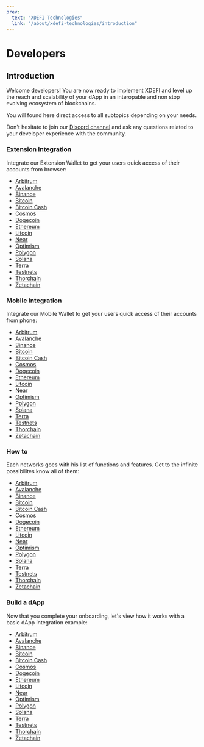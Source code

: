 ```yaml
---
prev:
  text: "XDEFI Technologies"
  link: "/about/xdefi-technologies/introduction"
---
```


# Developers

## Introduction

Welcome developers! You are now ready to implement XDEFI and level up the reach and scalability of your dApp in an interopable and non stop evolving ecosystem of blockchains.

You will found here direct access to all subtopics depending on your needs.

Don't hesitate to join our [Discord channel](https://discord.gg/xdefi) and ask any questions related to your developer experience with the community.

### Extension Integration

Integrate our Extension Wallet to get your users quick access of their accounts from browser:
- [Arbitrum](./extension-arbitrum)
- [Avalanche](./extension-avalanche)
- [Binance](./extension-binance)
- [Bitcoin](./extension-bitcoin)
- [Bitcoin Cash](./extension-bitcoin-cash)
- [Cosmos](./extension-cosmos)
- [Dogecoin](./extension-dogecoin)
- [Ethereum](./extension-ethereum)
- [Litcoin](./extension-litecoin)
- [Near](./extension-near)
- [Optimism](./extension-optimism)
- [Polygon](./extension-polygon)
- [Solana](./extension-solana)
- [Terra](./extension-terra)
- [Testnets](./extension-testnets)
- [Thorchain](./extension-thorchcain)
- [Zetachain](./extension-zetachain)

### Mobile Integration

Integrate our Mobile Wallet to get your users quick access of their accounts from phone:
- [Arbitrum](./mobile-arbitrum)
- [Avalanche](./mobile-avalanche)
- [Binance](./mobile-binance)
- [Bitcoin](./mobile-bitcoin)
- [Bitcoin Cash](./mobile-bitcoin-cash)
- [Cosmos](./mobile-cosmos)
- [Dogecoin](./mobile-dogecoin)
- [Ethereum](./mobile-ethereum)
- [Litcoin](./mobile-litecoin)
- [Near](./mobile-near)
- [Optimism](./mobile-optimism)
- [Polygon](./mobile-polygon)
- [Solana](./mobile-solana)
- [Terra](./mobile-terra)
- [Testnets](./mobile-testnets)
- [Thorchain](./mobile-thorchcain)
- [Zetachain](./mobile-zetachain)

### How to

Each networks goes with his list of functions and features. Get to the infinite possibilites know all of them:
- [Arbitrum](./how-to-arbitrum)
- [Avalanche](./how-to-avalanche)
- [Binance](./how-to-binance)
- [Bitcoin](./how-to-bitcoin)
- [Bitcoin Cash](./how-to-bitcoin-cash)
- [Cosmos](./how-to-cosmos)
- [Dogecoin](./how-to-dogecoin)
- [Ethereum](./how-to-ethereum)
- [Litcoin](./how-to-litecoin)
- [Near](./how-to-near)
- [Optimism](./how-to-optimism)
- [Polygon](./how-to-polygon)
- [Solana](./how-to-solana)
- [Terra](./how-to-terra)
- [Testnets](./how-to-testnets)
- [Thorchain](./how-to-thorchcain)
- [Zetachain](./how-to-zetachain)

### Build a dApp

Now that you complete your onboarding, let's view how it works with a basic dApp integration example:
- [Arbitrum](./build-dapp-arbitrum)
- [Avalanche](./build-dapp-avalanche)
- [Binance](./build-dapp-binance)
- [Bitcoin](./build-dapp-bitcoin)
- [Bitcoin Cash](./build-dapp-bitcoin-cash)
- [Cosmos](./build-dapp-cosmos)
- [Dogecoin](./build-dapp-dogecoin)
- [Ethereum](./build-dapp-ethereum)
- [Litcoin](./build-dapp-litecoin)
- [Near](./build-dapp-near)
- [Optimism](./build-dapp-optimism)
- [Polygon](./build-dapp-polygon)
- [Solana](./build-dapp-solana)
- [Terra](./build-dapp-terra)
- [Testnets](./build-dapp-testnets)
- [Thorchain](./build-dapp-thorchcain)
- [Zetachain](./build-dapp-zetachain)